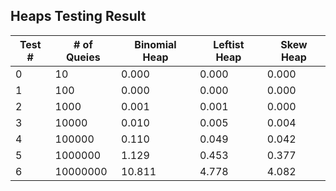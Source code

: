 Heaps Testing Result
--------------------
|Test # |# of Queies |Binomial Heap |Leftist Heap |Skew Heap |
|---------|---------|---------|---------|---------|
|0|10|0.000|0.000|0.000|
|1|100|0.000|0.000|0.000|
|2|1000|0.001|0.001|0.000|
|3|10000|0.010|0.005|0.004|
|4|100000|0.110|0.049|0.042|
|5|1000000|1.129|0.453|0.377|
|6|10000000|10.811|4.778|4.082|
